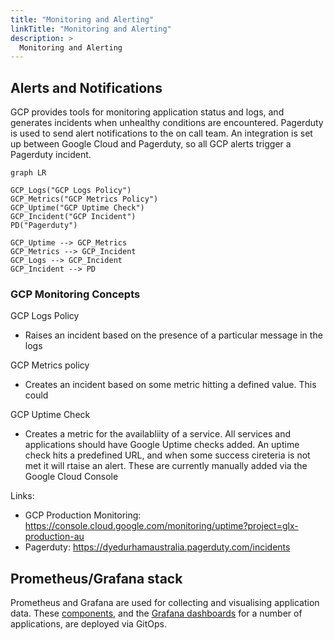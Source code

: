 ```yaml
---
title: "Monitoring and Alerting"
linkTitle: "Monitoring and Alerting"
description: >
  Monitoring and Alerting
---
```


## Alerts and Notifications

GCP provides tools for monitoring application status and logs, and generates incidents when unhealthy conditions are encountered. Pagerduty is used to send alert notifications to the on call team. An integration is set up between Google Cloud and Pagerduty, so all GCP alerts trigger a Pagerduty incident.

```mermaid
graph LR

GCP_Logs("GCP Logs Policy")
GCP_Metrics("GCP Metrics Policy")
GCP_Uptime("GCP Uptime Check")
GCP_Incident("GCP Incident")
PD("Pagerduty")

GCP_Uptime --> GCP_Metrics
GCP_Metrics --> GCP_Incident
GCP_Logs --> GCP_Incident
GCP_Incident --> PD

```

### GCP Monitoring Concepts

GCP Logs Policy
* Raises an incident based on the presence of a particular message in the logs

GCP Metrics policy
* Creates an incident based on some metric hitting a defined value. This could 

GCP Uptime Check
* Creates a metric for the availabliity of a service. All services and applications should have Google Uptime checks added. An uptime check hits a predefined URL, and when some success cireteria is not met it will rtaise an alert. These are currently manually added via the Google Cloud Console

Links:
* GCP Production Monitoring: https://console.cloud.google.com/monitoring/uptime?project=glx-production-au
* Pagerduty: https://dyedurhamaustralia.pagerduty.com/incidents


## Prometheus/Grafana stack

Prometheus and Grafana are used for collecting and visualising application data. These [components](https://bitbucket.globalx.com.au/projects/CLD/repos/flux-gsf/browse/infrastructure/base/kube-prometheus-stack), and the [Grafana dashboards](https://bitbucket.globalx.com.au/projects/CLD/repos/flux-gsf/browse/infrastructure/base/kube-prometheus-resources/dashboards) for a number of applications, are deployed via GitOps.
